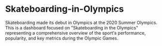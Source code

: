 # Skateboarding-in-Olympics
Skateboarding made its debut in Olympics at the 2020 Summer Olympics. This is a dashboard focused on "Skateboarding in the Olympics"  representing a comprehensive overview of the sport's performance, popularity, and key metrics during the Olympic Games.
